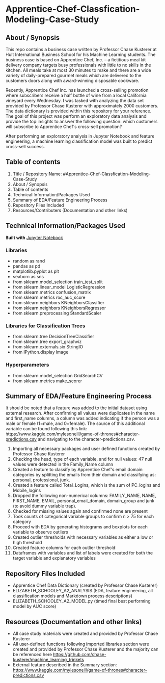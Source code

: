 # Apprentice-Chef-Classfication-Modeling-Case-Study

## About / Synopsis

This repo contains a business case written by Professor Chase Kusterer at Hult International Business School for his Machine Learning students. The business case is based on Apprentice Chef, Inc. – a fictitious meal kit delivery company targets busy professionals with little to no skills in the kitchen. All meals take at most 30 minutes to make and there are a wide variety of daily-prepared gourmet meals which are delivered to the customers doors along with award-winning disposable cookware. 

Recently, Apprentice Chef Inc. has launched a cross-selling promotion where subscribers receive a half bottle of wine from a local California vineyard every Wednesday. I was tasked with analyzing the data set provided by Professor Chase Kusterer with approximately 2000 customers. The data dictionary is provided within this repository for your reference. The goal of this project was perform an exploratory data analysis and provide the top insights to answer the following question: which customers will subscribe to Apprentice Chef's cross-sell promotion?

After performing an exploratory analysis in Jupyter Notebook and feature engineering, a machine learning classification model was built to predict cross-sell success. 

## Table of contents

1. Title / Repository Name: #Apprentice-Chef-Classfication-Modeling-Case-Study
2. About / Synopsis
3. Table of contents
4. Technical Information/Packages Used
5. Summary of EDA/Feature Engineering Process
6. Repository Files Included
7. Resources/Contributers (Documentation and other links)

## Technical Information/Packages Used

**Built with** [Jupyter Notebook](https://jupyter.org/install)

### Libraries 
-	random as rand 
-	pandas as pd                       
-	matplotlib.pyplot as plt                      
-	seaborn as sns                      
-	from sklearn.model_selection train_test_split 
-	from sklearn.linear_model LogisticRegression  
-	from sklearn.metrics  confusion_matrix        
-	from sklearn.metrics  roc_auc_score            
-	from sklearn.neighbors  KNeighborsClassifier   
-	from sklearn.neighbors  KNeighborsRegressor    
-	from sklearn.preprocessing  StandardScaler    

### Libraries for Classification Trees
-	from sklearn.tree  DecisionTreeClassifier      
-	from sklearn.tree  export_graphviz             
-	from sklearn.externals.six  StringIO           
-	from IPython.display  Image                                         

### Hyperparameters
-	from sklearn.model_selection  GridSearchCV     
-	from sklearn.metrics  make_scorer         


## Summary of EDA/Feature Engineering Process
It should be noted that a feature was added to the initial dataset using external research. After confirming all values were duplicates in the name and first_name columns, a column was added indicating if the person was a male or female (1=male, and 0=female). The source of this additional variable can be found following this link: https://www.kaggle.com/mylesoneill/game-of-thrones#character-predictions.csv and navigating to the character-predictions.csv.

1. Importing all necessary packages and user defined functions created by Professor Chase Kusterer
2. Checking the head, type of each variable, and for null values: 47 null values were detected in the Family_Name column
3. Created a feature to classify by Apprentice Chef's email domain categories by splitting the emails from their domain and classifying as: personal, professional, junk.
4. Created a feature called Total_Logins, which is the sum of PC_logins and Mobile_logins
5. Dropped the following non-numerical columns: FAMILY_NAME, NAME, FIRST_NAME, EMAIL, personal_email_domain, domain_group and junk (to avoid dummy variable trap).
6. Checked for missing values again and confirmed none are present
7. Took counts of categorical variable groups to confirm n > 75 for each category
8. Proceed with EDA by generating histograms and boxplots for each variable to observe outliers
9. Created outlier thresholds with necessary variables as either a low or high threshold
10. Created feature columns for each outlier threshold
11. Dataframes with variables and list of labels were created for both the target variable and explanatory variables

## Repository Files Included

- Apprentice Chef Data Dictionary (created by Professor Chase Kusterer)
- ELIZABETH_SCHOOLEY_A2_ANALYSIS (EDA, feature engineering, all classification models and Markdown process descriptions)
- ELIZABETH_SCHOOLEY_A2_MODEL.py (timed final best performing model by AUC score)

## Resources (Documentation and other links)

- All case study materials were created and provided by Professor Chase Kusterer
- All user-defined functions following imported libraries section were created and provided by Professor Chase Kusterer and the majority can be referenced here https://github.com/chase-kusterer/machine_learning_trinkets
- External feature described in the Summary section: https://www.kaggle.com/mylesoneill/game-of-thrones#character-predictions.csv


